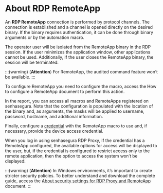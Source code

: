 # About RDP RemoteApp

An **RDP RemoteApp** connection is performed by protocol channels.
The connection is established and a channel is opened directly on the desired binary. If the binary requires authentication, it can be done through binary arguments or by the automation macro.

The operator user will be isolated from the RemoteApp binary in the RDP session. If the user minimizes the application window, other applications cannot be used. Additionally, if the user closes the RemoteApp binary, the session will be terminated.

:::(warning) (**Attention**)
For RemoteApp, the audited command feature won’t be available.
:::

To configure RemoteApp you need to configure the macro, access the How to configure a RemoteApp document to perform this action.

In the report, you can access all macros and RemoteApps registered on senhasegura. Note that the configuration is populated with the location of the binary and, as arguments, the masks will be applied to username, password, hostname, and additional information.

Finally, configure a [credential](/v3-33/docs/pam-how-to-set-up-a-credential-in-senhasegura) with the RemoteApp macro to use and, if necessary, provide the device access credential.

When you log in using senhasegura RDP Proxy, if the credential has a RemoteApp configured, the available options for access will be displayed to the user, but, if the credential is configured to restrict access only to the remote application, then the option to access the system won’t be displayed.

:::(warning) (**Attention**)
In Windows environments, it’s important to create stricter security policies. To better understand and download the complete guide, access the [About security settings for RDP Proxy and RemoteApp](/v3-33/docs/pam-session-about-security-settings-for-rdp-proxy-and-remoteapp) document.
:::
